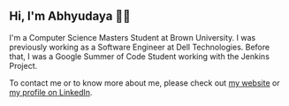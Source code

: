 ## Hi, I'm Abhyudaya 👨‍💻

I'm a Computer Science Masters Student at Brown University. I was previously working as a Software Engineer at Dell Technologies. Before that, I was a Google Summer of Code Student working with the Jenkins Project.

To contact me or to know more about me, please check out [my website](https://abhyudaya.dev>) or [my profile on LinkedIn](https://www.linkedin.com/in/abhyudaya-sharma/).
